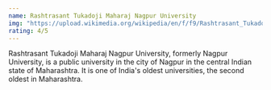 ```yaml
---
name: Rashtrasant Tukadoji Maharaj Nagpur University
img: "https://upload.wikimedia.org/wikipedia/en/f/f9/Rashtrasant_Tukadoji_Maharaj_Nagpur_University_logo.jpg"
rating: 4/5
---
```

Rashtrasant Tukadoji Maharaj Nagpur University, formerly Nagpur University, is a public university in the city of Nagpur in the central Indian state of Maharashtra. It is one of India's oldest universities, the second oldest in Maharashtra.
